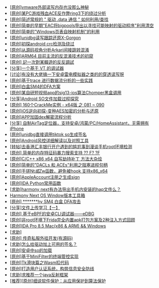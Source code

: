+ [[原创]vmware外部读写内存也没那么神秘](https://bbs.kanxue.com/thread-284956.htm)
+ [[原创]某PC游戏残血ACE反作弊ring3下的绕过分析](https://bbs.kanxue.com/thread-284667.htm)
+ [[原创]简述常规的 " 驱动 .data 通信 " 如何利用/查找](https://bbs.kanxue.com/thread-285348.htm)
+ [[原创]简单的早期"EAC将bigpools导出以寻找可能映射的驱动程序"利用清空](https://bbs.kanxue.com/thread-285355.htm)
+ [[原创]简单的"Windows页表自映射机制"的利用](https://bbs.kanxue.com/thread-285332.htm)
+ [[原创]unidbg读写跟踪还原X-Gorgon](https://bbs.kanxue.com/thread-285586.htm)
+ [[原创]初探android crc检测及绕过](https://bbs.kanxue.com/thread-285790.htm)
+ [[原创]从源码视角分析Arkari间接跳转混淆](https://bbs.kanxue.com/thread-285968.htm)
+ [[原创]ARM64 目前主流的反混淆技术的初窥](https://bbs.kanxue.com/thread-285567.htm)
+ [[原创] 記一次對某韓遊的反反調試](https://bbs.kanxue.com/thread-286089.htm)
+ [[分享]一个基于 VT 的调试器](https://bbs.kanxue.com/thread-286110.htm)
+ [[讨论]有没有大佬搞一下安卓雷电模拟器之类的的穿透读写呀](https://bbs.kanxue.com/thread-286117.htm)
+ [[原创]基于trace 进行数据流分析的一些实践](https://bbs.kanxue.com/thread-285243.htm)
+ [[原创]白盒SM4的DFA方案](https://bbs.kanxue.com/thread-285292.htm)
+ [[原创]某自研短视频app的sig13-ios算法Chomper黑盒调用](https://bbs.kanxue.com/thread-285666.htm)
+ [[分享]Android  SO文件加载过程探究](https://bbs.kanxue.com/thread-285788.htm)
+ [[原创] 160个CrackMe实例 - x64版 之 081 ~ 090](https://bbs.kanxue.com/thread-286118.htm)
+ [[原创]iOS逆向初探-变种AES加密的分析与还原](https://bbs.kanxue.com/thread-277552.htm)
+ [[原创]APP加固dex解密流程分析](https://bbs.kanxue.com/thread-280609.htm)
+ [[分享] 自制AirTag定位器，支持安卓/鸿蒙/PC/HomeAssistant，无需拥有iPhone](https://bbs.kanxue.com/thread-286002.htm)
+ [[原创]unidbg直接调用tiktok so生成签名](https://bbs.kanxue.com/thread-285623.htm)
+ [[原创]Android风控详细解读以及对照工具](https://bbs.kanxue.com/thread-286120.htm)
+ [[转帖]去香港汇丰银行开户遇到的尴尬事到漫谈手机root环境检测](https://bbs.kanxue.com/thread-285754.htm)
+ [[原创] 简单的内存特征码暴力搜索支持 ?? F? ?F](https://bbs.kanxue.com/thread-284451.htm)
+ [[原创]C/C++ x86 x64 自写劫持补丁 方法大杂烩](https://bbs.kanxue.com/thread-282745.htm)
+ [[原创]简单的"DACLs 和 ACEs"利用之阻塞进程句柄](https://bbs.kanxue.com/thread-285347.htm)
+ [[原创]手搓Nt*或Zw*函数，避免被hook 支持x86_x64](https://bbs.kanxue.com/thread-284264.htm)
+ [[原创]AppleAccount注册之生成sign](https://bbs.kanxue.com/thread-285959.htm)
+ [[原创]IDA Python常用函数](https://bbs.kanxue.com/thread-286124.htm)
+ [[求助]harmony next有办法导出手机内安装的hap文件么？](https://bbs.kanxue.com/thread-285285.htm)
+ [Harmony Next OS Window版本工具箱](https://bbs.kanxue.com/thread-284829.htm)
+ [[原创] *******hy SM4 白盒 DFA攻击](https://bbs.kanxue.com/thread-285313.htm)
+ [[分享]文件上传学习【一】](https://bbs.kanxue.com/thread-286064.htm)
+ [[原创] 基于eBPF的安卓CLI调试器——eDBG](https://bbs.kanxue.com/thread-286127.htm)
+ [[原创]非root环境下Frida完全内置apk打包方案及2种注入方式回顾](https://bbs.kanxue.com/thread-284482.htm)
+ [[原创]IDA Pro 8.5 Mac(x86 & ARM) && Windows](https://bbs.kanxue.com/thread-286126.htm)
+ [[求助]](https://bbs.kanxue.com/thread-286125.htm)
+ [[原创] 传奇私服外挂开发(有源码)](https://bbs.kanxue.com/thread-285681.htm)
+ [[求助]怎么给驱动加上可用的签名？](https://bbs.kanxue.com/thread-284923.htm)
+ [[原创]安卓中so的加载](https://bbs.kanxue.com/thread-286004.htm)
+ [[原创]基于MiniFilter的终端管控实现](https://bbs.kanxue.com/thread-285447.htm)
+ [[原创]Tk滑块篇之Wasm扣代码](https://bbs.kanxue.com/thread-285928.htm)
+ [[原创]打造用户认证系统，构筑信息安全防线](https://bbs.kanxue.com/thread-286129.htm)
+ [[求助]求推荐一个java反射框架](https://bbs.kanxue.com/thread-286107.htm)
+ [[推荐][原创]细说软件保护：从应用保护到算法保护](https://bbs.kanxue.com/thread-284629.htm)
